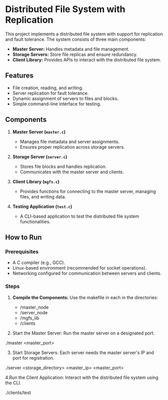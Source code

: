 # Distributed File System with Replication

This project implements a distributed file system with support for replication and fault tolerance. The system consists of three main components:
- **Master Server:** Handles metadata and file management.
- **Storage Servers:** Store file replicas and ensure redundancy.
- **Client Library:** Provides APIs to interact with the distributed file system.

## Features
- File creation, reading, and writing.
- Server replication for fault tolerance.
- Dynamic assignment of servers to files and blocks.
- Simple command-line interface for testing.

## Components
1. **Master Server (`master.c`)**
   - Manages file metadata and server assignments.
   - Ensures proper replication across storage servers.

2. **Storage Server (`server.c`)**
   - Stores file blocks and handles replication.
   - Communicates with the master server and clients.

3. **Client Library (`mgfs.c`)**
   - Provides functions for connecting to the master server, managing files, and writing data.

4. **Testing Application (`test.c`)**
   - A CLI-based application to test the distributed file system functionalities.

## How to Run
### Prerequisites
- A C compiler (e.g., GCC).
- Linux-based environment (recommended for socket operations).
- Networking configured for communication between servers and clients.

### Steps
1. **Compile the Components:**
   Use the makefile in each in the directories:
	- /master_node
	- /server_node
	- /mgfs_lib
	- /clients

2. Start the Master Server: Run the master server on a designated port.

./master <master_port>

3. Start Storage Servers: Each server needs the master server's IP and port for registration.

./server <storage_directory> <master_ip> <master_port>

4.Run the Client Application: Interact with the distributed file system using the CLI.

./clients/test